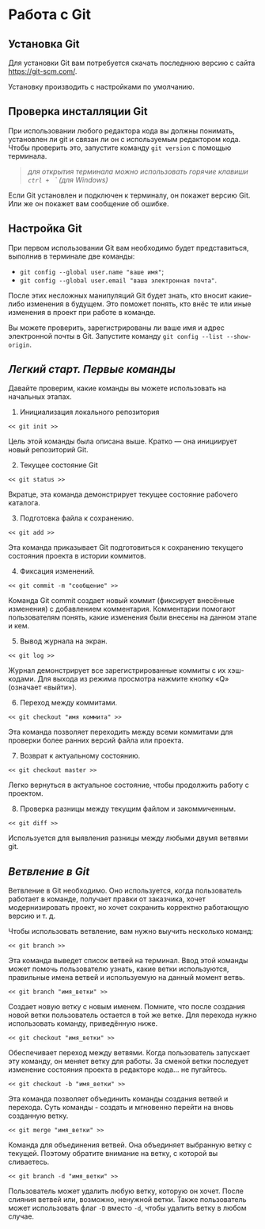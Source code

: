 # Работа с Git

## Установка Git

Для установки Git вам потребуется скачать последнюю версию с сайта https://git-scm.com/.

Установку производить с настройками по умолчанию.

## Проверка инсталляции Git 

При использовании любого редактора кода вы должны понимать, установлен ли git и связан ли он с используемым редактором кода. Чтобы проверить это, запустите команду `git version` с помощью терминала.

> *для открытия терминала можно использовать горячие клавиши `ctrl + ` ` (для Windows)*

Если Git установлен и подключен к терминалу, он покажет версию Git. Или же он покажет вам сообщение об ошибке.

## Настройка Git

При первом использовании Git вам необходимо будет представиться, выполнив в терминале две команды:
* `git config --global user.name "ваше имя"`;
* `git config --global user.email "ваша электронная почта"`.

После этих несложных манипуляций Git будет знать, кто вносит какие-либо изменения в будущем. Это поможет понять, кто внёс те или иные изменения в проект при работе в команде.

Вы можете проверить, зарегистрированы ли ваше имя и адрес электронной почты в Git. Запустите команду `git config --list --show-origin`.

## *Легкий старт. Первые команды*

Давайте проверим, какие команды вы можете использовать на начальных этапах.

1. Инициализация локального репозитория

```
<< git init >>
```

Цель этой команды была описана выше. Кратко — она инициирует новый репозиторий Git.

2. Текущее состояние Git

```
<< git status >>
```

Вкратце, эта команда демонстрирует текущее состояние рабочего каталога.

3. Подготовка файла к сохранению.

```
<< git add >>
```

Эта команда приказывает Git подготовиться к сохранению текущего состояния проекта в истории коммитов.

4. Фиксация изменений.

```
<< git commit -m "сообщение" >>
```

Команда Git commit создает новый коммит (фиксирует внесённые изменения) с добавлением комментария. Комментарии помогают пользователям понять, какие изменения были внесены на данном этапе и кем.

5. Вывод журнала на экран.

```
<< git log >>
```

Журнал демонстрирует все зарегистрированные коммиты с их хэш-кодами. Для выхода из режима просмотра нажмите кнопку «Q» (означает «выйти»).

6. Переход между коммитами.

```
<< git checkout "имя коммита" >>
```

Эта команда позволяет переходить между всеми коммитами для проверки более ранних версий файла или проекта.

7. Возврат к актуальному состоянию.

```
<< git checkout master >>
```

Легко вернуться в актуальное состояние, чтобы продолжить работу с проектом.

8. Проверка разницы между текущим файлом и закоммиченным.

```
<< git diff >>
```

Используется для выявления разницы между любыми двумя ветвями git.

## *Ветвление в Git*

Ветвление в Git необходимо. Оно используется, когда пользователь работает в команде, получает правки от заказчика, хочет модернизировать проект, но хочет сохранить корректно работающую версию и т. д.

Чтобы использовать ветвление, вам нужно выучить несколько команд:

```
<< git branch >>
```

Эта команда выведет список ветвей на терминал. Ввод этой команды может помочь пользователю узнать, какие ветки используются, правильные имена ветвей и используемую на данный момент ветвь.

```
<< git branch "имя_ветки" >>
```

Создает новую ветку с новым именем. Помните, что после создания новой ветки пользователь остается в той же ветке. Для перехода нужно использовать команду, приведённую ниже.

```
<< git checkout "имя_ветки" >>
```
Обеспечивает переход между ветвями. Когда пользователь запускает эту команду, он меняет ветку для работы. За сменой ветки последует изменение состояния проекта в редакторе кода... не пугайтесь.

```
<< git checkout -b "имя_ветки" >>
```
Эта команда позволяет объединить команды создания ветвей и перехода. Суть команды - создать и мгновенно перейти на вновь созданную ветку.

```
<< git merge "имя_ветки" >>
```

Команда для объединения ветвей. Она объединяет выбранную ветку с текущей. Поэтому обратите внимание на ветку, с которой вы сливаетесь.

```
<< git branch -d "имя_ветки" >>
```

Пользователь может удалить любую ветку, которую он хочет. После слияния ветвей или, возможно, ненужной ветки. Также пользователь может использовать флаг `-D` вместо `-d`, чтобы удалить ветку в любом случае.